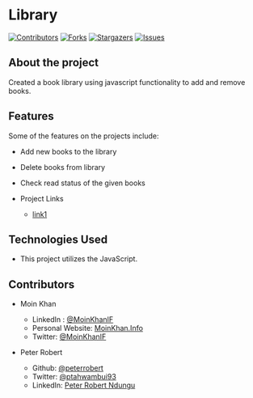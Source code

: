 # Library

[![Contributors][contributors-shield]][contributors-url]
[![Forks][forks-shield]][forks-url]
[![Stargazers][stars-shield]][stars-url]
[![Issues][issues-shield]][issues-url]

## About the project

Created a book library using javascript functionality to add and remove books.

## Features

Some of the features on the projects include:

- Add new books to the library
- Delete books from library
- Check read status of the given books

- Project Links

  - [link1](https://raw.githack.com/moinkhanif/library/feature-library/index.html)

## Technologies Used

- This project utilizes the JavaScript.

<!-- 

## Testing

## Test Output

-->

## Contributors

- Moin Khan
  - LinkedIn : [@MoinKhanIF](https://www.linkedin.com/in/moinkhanif/)
  - Personal Website: [MoinKhan.Info](https://moinkhan.info)
  - Twitter: [@MoinKhanIF](https://twitter.com/MoinKhanIF)
  
- Peter Robert
  - Github: [@peterrobert](https://github.com/peterrobert)
  - Twitter: [@ptahwambui93](https://twitter.com/Ptahwambui93)
  - LinkedIn: [Peter Robert Ndungu](https://www.linkedin.com/in/peter-rob-ndungu/)

<!-- MARKDOWN LINKS & IMAGES -->

[contributors-shield]: https://img.shields.io/github/contributors/moinkhanif/library.svg?style=flat-square
[contributors-url]: https://github.com/moinkhanif/library/graphs/contributors
[forks-shield]: https://img.shields.io/github/forks/moinkhanif/library.svg?style=flat-square
[forks-url]: https://github.com/moinkhanif/library/network/members
[stars-shield]: https://img.shields.io/github/stars/moinkhanif/library.svg?style=flat-square
[stars-url]: https://github.com/moinkhanif/library/stargazers
[issues-shield]: https://img.shields.io/github/issues/moinkhanif/library.svg?style=flat-square
[issues-url]: https://github.com/moinkhanif/library/issues
